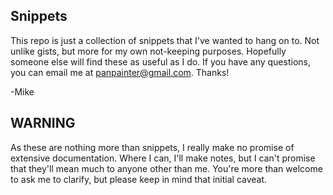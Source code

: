 ## Snippets ##

This repo is just a collection of snippets that I've wanted to hang on to.  Not unlike gists, but more for my own not-keeping purposes.  Hopefully someone else will find these as useful as I do.  If you have any questions, you can email me at [panpainter@gmail.com](mailto:panpainter@gmail.com).  Thanks!

-Mike

## WARNING ##
As these are nothing more than snippets, I really make no promise of extensive documentation.  Where I can, I'll make notes, but I can't promise that they'll mean much to anyone other than me.  You're more than welcome to ask me to clarify, but please keep in mind that initial caveat.